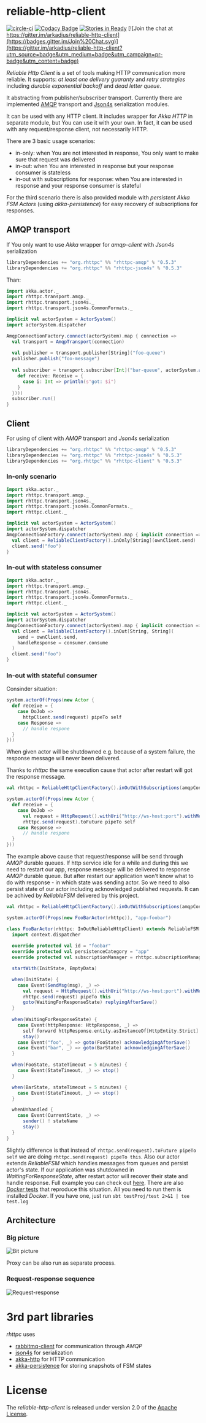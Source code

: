# reliable-http-client

[![circle-ci](https://circleci.com/gh/arkadius/reliable-http-client/tree/master.svg?style=shield&circle-token=1287932dad2962d954d6eac289d36cb4f5a05e2b)](https://circleci.com/gh/arkadius/reliable-http-client/tree/master)
[![Codacy Badge](https://api.codacy.com/project/badge/grade/46b882f05c87468a849b8805fb9aeb68)](https://www.codacy.com/app/arek-burdach/reliable-http-client)
[![Stories in Ready](https://badge.waffle.io/arkadius/reliable-http-client.svg?label=ready&title=Ready)](http://waffle.io/arkadius/reliable-http-client)
[![Join the chat at https://gitter.im/arkadius/reliable-http-client](https://badges.gitter.im/Join%20Chat.svg)](https://gitter.im/arkadius/reliable-http-client?utm_source=badge&utm_medium=badge&utm_campaign=pr-badge&utm_content=badge)

*Reliable Http Client* is a set of tools making HTTP communication more reliable. It supports: *at least one delivery guaranty* and *retry strategies* including *durable exponential backoff* and *dead letter queue*.

It abstracting from publisher/subscriber transport. Currently there are implemented [AMQP](https://en.wikipedia.org/wiki/Advanced_Message_Queuing_Protocol) transport and [Json4s](https://github.com/json4s/json4s) serialization modules.

It can be used with any HTTP client. It includes wrapper for *Akka HTTP* in separate module, but You can use it with your own. In fact, it can be used with any request/response client, not necessarily HTTP.
    
There are 3 basic usage scenarios:
- in-only: when You are not interested in response, You only want to make sure that request was delivered  
- in-out: when You are interested in response but your response consumer is stateless
- in-out with subscriptions for response: when You are interested in response and your response consumer is stateful

For the third scenario there is also provided module with *persistent Akka FSM Actors* (using *akka-persistence*) for easy recovery of subscriptions for responses.

## AMQP transport

If You only want to use *Akka* wrapper for *amqp-client* with *Json4s* serialization
```sbt
libraryDependencies += "org.rhttpc" %% "rhttpc-amqp" % "0.5.3"
libraryDependencies += "org.rhttpc" %% "rhttpc-json4s" % "0.5.3"
```

Than:
```scala
import akka.actor._
import rhttpc.transport.amqp._
import rhttpc.transport.json4s._
import rhttpc.transport.json4s.CommonFormats._

implicit val actorSystem = ActorSystem()
import actorSystem.dispatcher

AmqpConnectionFactory.connect(actorSystem).map { connection =>
  val transport = AmqpTransport(connection)
  
  val publisher = transport.publisher[String]("foo-queue")
  publisher.publish("foo-message")
  
  val subscriber = transport.subscriber[Int]("bar-queue", actorSystem.actorOf(Props(new Actor {
    def receive: Receive = {
      case i: Int => println(s"got: $i")
    }
  })))
  subscriber.run()
}
```

## Client

For using of client with *AMQP* transport and *Json4s* serialization
```sbt
libraryDependencies += "org.rhttpc" %% "rhttpc-amqp" % "0.5.3"
libraryDependencies += "org.rhttpc" %% "rhttpc-json4s" % "0.5.3"
libraryDependencies += "org.rhttpc" %% "rhttpc-client" % "0.5.3"
```

### In-only scenario

```scala
import akka.actor._
import rhttpc.transport.amqp._
import rhttpc.transport.json4s._
import rhttpc.transport.json4s.CommonFormats._
import rhttpc.client._

implicit val actorSystem = ActorSystem()
import actorSystem.dispatcher
AmqpConnectionFactory.connect(actorSystem).map { implicit connection =>
  val client = ReliableClientFactory().inOnly[String](ownClient.send)
  client.send("foo")
}
```

### In-out with stateless consumer

```scala
import akka.actor._
import rhttpc.transport.amqp._
import rhttpc.transport.json4s._
import rhttpc.transport.json4s.CommonFormats._
import rhttpc.client._

implicit val actorSystem = ActorSystem()
import actorSystem.dispatcher
AmqpConnectionFactory.connect(actorSystem).map { implicit connection =>
  val client = ReliableClientFactory().inOut[String, String](
    send = ownClient.send,
    handleResponse = consumer.consume
  )
  client.send("foo")
}
```

### In-out with stateful consumer

Consinder situation:

```scala
system.actorOf(Props(new Actor {
  def receive = {
    case DoJob =>
      httpClient.send(request) pipeTo self
    case Response =>
      // handle respone
  }
}))
```

When given actor will be shutdowned e.g. because of a system failure, the response message will never been delivered.

Thanks to *rhttpc* the same execution cause that actor after restart will got the response message.

```scala
val rhttpc = ReliableHttpClientFactory().inOutWithSubscriptions(amqpConnection)

system.actorOf(Props(new Actor {
  def receive = {
    case DoJob =>
      val request = HttpRequest().withUri("http://ws-host:port").withMethod(HttpMethods.POST).withEntity(msg)
      rhttpc.send(request).toFuture pipeTo self
    case Response =>
      // handle respone
  }
}))
```

The example above cause that request/response will be send through *AMQP* durable queues. If http service idle for a while and during this we need to restart our app, response message will be delivered to response *AMQP* durable queue.
But after restart our application won't know what to do with response - in which state was sending actor. So we need to also persist state of our actor including acknowledged published requests.
It can be achived by *ReliableFSM* delivered by this project.

```scala
val rhttpc = ReliableHttpClientFactory().inOutWithSubscriptions(amqpConnection)

system.actorOf(Props(new FooBarActor(rhttpc)), "app-foobar")

class FooBarActor(rhttpc: InOutReliableHttpClient) extends ReliableFSM[FooBarState, FooBarData] {
  import context.dispatcher
  
  override protected val id = "foobar"
  override protected val persistenceCategory = "app"
  override protected val subscriptionManager = rhttpc.subscriptionManager

  startWith(InitState, EmptyData)

  when(InitState) {
    case Event(SendMsg(msg), _) =>
      val request = HttpRequest().withUri("http://ws-host:port").withMethod(HttpMethods.POST).withEntity(msg)
      rhttpc.send(request) pipeTo this
      goto(WaitingForResponseState) replyingAfterSave()
  }
  
  when(WaitingForResponseState) {
    case Event(httpResponse: HttpResponse, _) =>
      self forward httpResponse.entity.asInstanceOf[HttpEntity.Strict].data.utf8String
      stay()
    case Event("foo", _) => goto(FooState) acknowledgingAfterSave()
    case Event("bar", _) => goto(BarState) acknowledgingAfterSave()
  }

  when(FooState, stateTimeout = 5 minutes) {
    case Event(StateTimeout, _) => stop()
  }

  when(BarState, stateTimeout = 5 minutes) {
    case Event(StateTimeout, _) => stop()
  }

  whenUnhandled {
    case Event(CurrentState, _) =>
      sender() ! stateName
      stay()
  }
}
```

Slightly difference is that instead of `rhttpc.send(request).toFuture pipeTo self` we are doing `rhttpc.send(request) pipeTo this`. Also our actor extends *ReliableFSM* which handles messages from queues and persist actor's state. If our application was shutdowned in *WaitingForResponseState*, after restart actor will recover their state and handle response. Full example you can check out [here](https://github.com/arkadius/reliable-http-client/blob/master/sample/sample-app/src/main/scala/rhttpc/sample/SampleApp.scala). There are also [*Docker* tests](https://github.com/arkadius/reliable-http-client/blob/master/sample/test/src/test/scala/rhttpc/test/DeliveryResponseAfterRestartWithDockerSpec.scala) that reproduce this situation. All you need to run them is installed *Docker*. If you have one, just run `sbt testProj/test 2>&1 | tee test.log`

## Architecture

### Big picture
![Bit picture](https://raw.githubusercontent.com/arkadius/reliable-http-client/images/images/rhttpc-arch2.png)

Proxy can be also run as separate process.

### Request-response sequence

![Request-response](https://raw.githubusercontent.com/arkadius/reliable-http-client/images/images/rhttpc-request-response.png)

# 3rd part libraries

*rhttpc* uses
- [rabbitmq-client](https://github.com/rabbitmq/rabbitmq-java-client) for communication through *AMQP*
- [json4s](https://github.com/json4s/json4s) for serialization
- [akka-http](https://github.com/akka/akka) for HTTP communication
- [akka-persistence](https://github.com/akka/akka) for storing snapshots of FSM states

# License

The *reliable-http-client* is released under version 2.0 of the [Apache License](http://www.apache.org/licenses/LICENSE-2.0).
